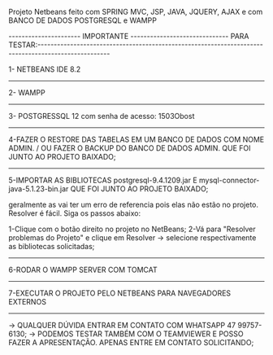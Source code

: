 Projeto Netbeans feito com SPRING MVC, JSP, JAVA, JQUERY, AJAX e com BANCO DE DADOS POSTGRESQL e WAMPP

---------------------- IMPORTANTE ------------------------------ 
PARA TESTAR:----------------------------------------------------------------------------------------------------

1- NETBEANS IDE 8.2 
___________________________________________________________________________________________________________________________________________________________________________________
2- WAMPP 
___________________________________________________________________________________________________________________________________________________________________________________
3- POSTGRESSQL 12 com senha de acesso: 1503Obost 
___________________________________________________________________________________________________________________________________________________________________________________
4-FAZER O RESTORE DAS TABELAS EM UM BANCO DE DADOS COM NOME ADMIN. / OU FAZER O BACKUP DO BANCO DE DADOS ADMIN. QUE FOI JUNTO AO PROJETO BAIXADO;
___________________________________________________________________________________________________________________________________________________________________________________
5-IMPORTAR AS BIBLIOTECAS postgresql-9.4.1209.jar E mysql-connector-java-5.1.23-bin.jar QUE FOI JUNTO AO PROJETO BAIXADO; 

geralmente as vai ter um erro de referencia pois elas não estão no projeto. Resolver é fácil.
Siga os passos abaixo:

1-Clique com o botão direito no projeto no NetBeans;
2-Vá para "Resolver problemas do Projeto" e clique em Resolver -> selecione respectivamente as bibliotecas solicitadas;
___________________________________________________________________________________________________________________________________________________________________________________
6-RODAR O WAMPP SERVER COM TOMCAT 
___________________________________________________________________________________________________________________________________________________________________________________
7-EXECUTAR O PROJETO PELO NETBEANS PARA NAVEGADORES EXTERNOS
___________________________________________________________________________________________________________________________________________________________________________________

-> QUALQUER DÚVIDA ENTRAR EM CONTATO COM WHATSAPP 47 99757-6130;
-> PODEMOS TESTAR TAMBÉM COM O TEAMVIEWER E POSSO FAZER A APRESENTAÇÃO. APENAS ENTRE EM CONTATO SOLICITANDO;
